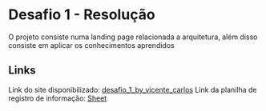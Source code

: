 # Desafio 1 - Resolução

O projeto consiste numa landing page relacionada a arquitetura, além disso consiste em aplicar os conhecimentos aprendidos

## Links

Link do site disponibilizado: [desafio_1_by_vicente_carlos](https://master--desafio-1-dnc-by-vicente.netlify.app/)
Link da planilha de registro de informação: [Sheet](https://docs.google.com/spreadsheets/d/1ssEZsC3QN-_90Zi6CsxlrZanZ3KYD2T0CI8JjTftrTQ/edit?usp=sharing)